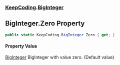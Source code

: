 ### [KeepCoding](KeepCoding.md 'KeepCoding').[BigInteger](KeepCoding_BigInteger.md 'KeepCoding.BigInteger')
## BigInteger.Zero Property
```csharp
public static KeepCoding.BigInteger Zero { get; }
```
#### Property Value
[BigInteger](KeepCoding_BigInteger.md 'KeepCoding.BigInteger')
BigInteger with value zero. (Default value)  
